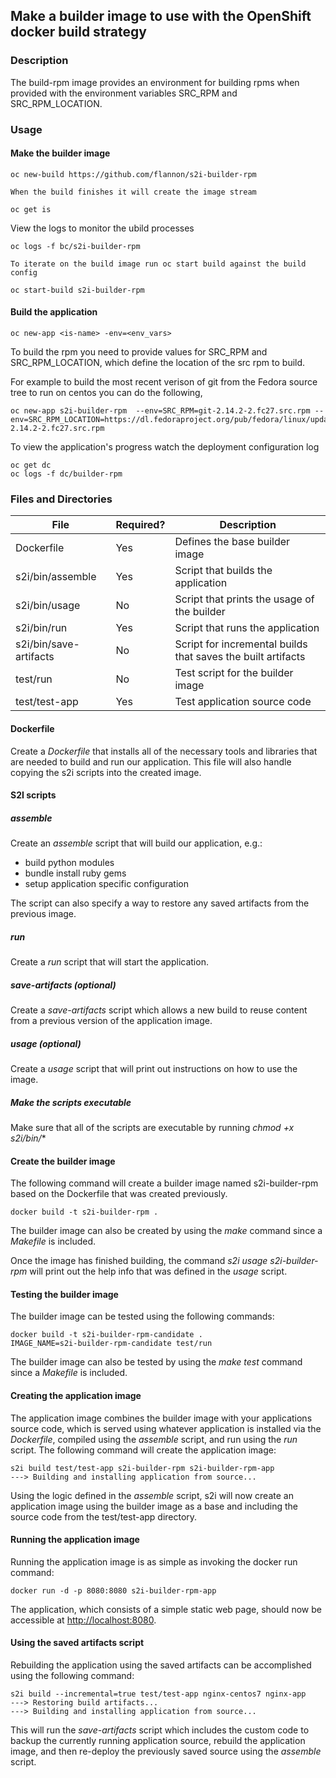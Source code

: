 
## Make a builder image to use with the OpenShift docker build strategy     

### Description

The build-rpm image provides an environment for building rpms when provided with the environment variables SRC_RPM and SRC_RPM_LOCATION.

### Usage

####	Make the builder image

    oc new-build https://github.com/flannon/s2i-builder-rpm

	When the build finishes it will create the image stream

    oc get is

  View the logs to monitor the ubild processes

    oc logs -f bc/s2i-builder-rpm

	To iterate on the build image run oc start build against the build config

    oc start-build s2i-builder-rpm

#### Build the application

    oc new-app <is-name> -env=<env_vars>

  To build the rpm you need to provide values for SRC_RPM and SRC_RPM_LOCATION, which define the location of the src rpm to build.

  For example to build the most recent verison of git from the Fedora source tree to run on centos you can do the following,

    oc new-app s2i-builder-rpm  --env=SRC_RPM=git-2.14.2-2.fc27.src.rpm --env=SRC_RPM_LOCATION=https://dl.fedoraproject.org/pub/fedora/linux/updates/testing/27/SRPMS/g/git-2.14.2-2.fc27.src.rpm

  To view the  application's progress watch the deployment configuration log

    oc get dc
    oc logs -f dc/builder-rpm


### Files and Directories  
| File                   | Required? | Description                                                  |
|------------------------|-----------|--------------------------------------------------------------|
| Dockerfile             | Yes       | Defines the base builder image                               |
| s2i/bin/assemble       | Yes       | Script that builds the application                           |
| s2i/bin/usage          | No        | Script that prints the usage of the builder                  |
| s2i/bin/run            | Yes       | Script that runs the application                             |
| s2i/bin/save-artifacts | No        | Script for incremental builds that saves the built artifacts |
| test/run               | No        | Test script for the builder image                            |
| test/test-app          | Yes       | Test application source code                                 |

#### Dockerfile
Create a *Dockerfile* that installs all of the necessary tools and libraries that are needed to build and run our application.  This file will also handle copying the s2i scripts into the created image.

#### S2I scripts

##### assemble
Create an *assemble* script that will build our application, e.g.:
- build python modules
- bundle install ruby gems
- setup application specific configuration

The script can also specify a way to restore any saved artifacts from the previous image.   

##### run
Create a *run* script that will start the application. 

##### save-artifacts (optional)
Create a *save-artifacts* script which allows a new build to reuse content from a previous version of the application image.

##### usage (optional) 
Create a *usage* script that will print out instructions on how to use the image.

##### Make the scripts executable 
Make sure that all of the scripts are executable by running *chmod +x s2i/bin/**

#### Create the builder image
The following command will create a builder image named s2i-builder-rpm based on the Dockerfile that was created previously.
```
docker build -t s2i-builder-rpm .
```
The builder image can also be created by using the *make* command since a *Makefile* is included.

Once the image has finished building, the command *s2i usage s2i-builder-rpm* will print out the help info that was defined in the *usage* script.

#### Testing the builder image
The builder image can be tested using the following commands:
```
docker build -t s2i-builder-rpm-candidate .
IMAGE_NAME=s2i-builder-rpm-candidate test/run
```
The builder image can also be tested by using the *make test* command since a *Makefile* is included.

#### Creating the application image
The application image combines the builder image with your applications source code, which is served using whatever application is installed via the *Dockerfile*, compiled using the *assemble* script, and run using the *run* script.
The following command will create the application image:
```
s2i build test/test-app s2i-builder-rpm s2i-builder-rpm-app
---> Building and installing application from source...
```
Using the logic defined in the *assemble* script, s2i will now create an application image using the builder image as a base and including the source code from the test/test-app directory. 

#### Running the application image
Running the application image is as simple as invoking the docker run command:
```
docker run -d -p 8080:8080 s2i-builder-rpm-app
```
The application, which consists of a simple static web page, should now be accessible at  [http://localhost:8080](http://localhost:8080).

#### Using the saved artifacts script
Rebuilding the application using the saved artifacts can be accomplished using the following command:
```
s2i build --incremental=true test/test-app nginx-centos7 nginx-app
---> Restoring build artifacts...
---> Building and installing application from source...
```
This will run the *save-artifacts* script which includes the custom code to backup the currently running application source, rebuild the application image, and then re-deploy the previously saved source using the *assemble* script.
